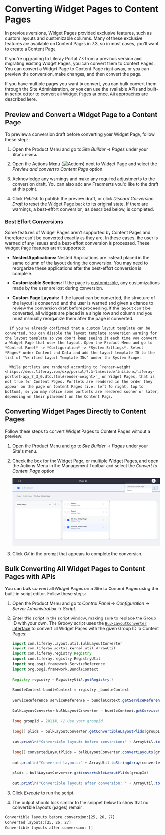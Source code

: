 # Converting Widget Pages to Content Pages

In previous versions, Widget Pages provided exclusive features, such as custom layouts and customizable columns. Many of these exclusive features are available on Content Pages in 7.3, so in most cases, you'll want to create a Content Page.

If you're upgrading to Liferay Portal 7.3 from a previous version and migrating existing Widget Pages, you can convert them to Content Pages. You can convert a Widget Page to Content Page right away, or you can preview the conversion, make changes, and then convert the page.

If you have multiple pages you want to convert, you can bulk convert them through the Site Administration, or you can use the available APIs and built-in script editor to convert all Widget Pages at once. All approaches are described here.

## Preview and Convert a Widget Page to a Content Page

To preview a conversion draft before converting your Widget Page, follow these steps:

1. Open the Product Menu and go to *Site Builder* &rarr; *Pages* under your Site's menu.

1. Open the Actions Menu (![Actions](../../../../images/icon-actions.png)) next to Widget Page and select the *Preview and convert to Content Page* option.

1. Acknowledge any warnings and make any required adjustments to the conversion draft. You can also add any Fragments you'd like to the draft at this point.

1. Click *Publish* to publish the preview draft, or click *Discard Conversion Draft* to reset the Widget Page back to its original state. If there are warnings, a best-effort conversion, as described below, is completed.

### Best Effort Conversions

Some features of Widget Pages aren't supported by Content Pages and therefore can't be converted exactly as they are. In these cases, the user is warned of any issues and a best-effort conversion is processed. These Widget Page features aren't supported:

* **Nested Applications:** Nested Applications are instead placed in the same column of the layout during the conversion. You may need to reorganize these applications after the best-effort conversion is complete.

* **Customizable Sections:** If the page is [customizable](./enabling-user-personalization-of-widget-pages.md), any customizations made by the user are lost during conversion.

* **Custom Page Layouts:** If the layout can be converted, the structure of the layout is conserved and the user is warned and given a chance to review the conversion draft before proceeding. If the layout can't be converted, all widgets are placed in a single row and column and you must manually reorganize them after the page is converted.

```note::
  If you've already confirmed that a custom layout template can be converted, You can disable the layout template conversion warning for the layout template so you don't keep seeing it each time you convert a Widget Page that uses the layout. Open the Product Menu and go to *Control Panel* -> *Configuration* -> *System Settings*. Select *Pages* under Content and Data and add the layout template ID to the list of "Verified Layout Template IDs" under the System Scope.
```

```note::
  While portlets are rendered according to `render-weight <https://docs.liferay.com/dxp/portal/7.3-latest/definitions/liferay-portlet-app_7_3_0.dtd.html#render-weight>`_ on Widget Pages, that is not true for Content Pages. Portlets are rendered in the order they appear on the page on Content Pages (i.e. left to right, top to bottom), so you may notice some portlets are rendered sooner or later, depending on their placement on the Content Page.
```

## Converting Widget Pages Directly to Content Pages

Follow these steps to convert Widget Pages to Content Pages without a preview:

1. Open the Product Menu and go to *Site Builder* &rarr; *Pages* under your Site's menu.

1. Check the box for the Widget Page, or multiple Widget Pages, and open the Actions Menu in the Management Toolbar and select the *Convert to Content Page* option.

   ![You can convert multiple Widget Pages through the Context Menu](./converting-widget-pages-to-content-pages/images/01.png)

1. Click *OK* in the prompt that appears to complete the conversion.

## Bulk Converting All Widget Pages to Content Pages with APIs

You can bulk convert all Widget Pages on a Site to Content Pages using the built-in script editor. Follow these steps:

1. Open the Product Menu and go to *Control Panel* &rarr; *Configuration* &rarr; *Server Administration* &rarr; *Script*.

1. Enter this script in the script window, making sure to replace the Group ID with your own. The Groovy script uses the [`BulkLayoutConverter` interface](https://docs.liferay.com/dxp/portal/7.3-latest/apps/layout-3.0.0/javadocs/com/liferay/layout/util/BulkLayoutConverter.html) to convert all Widget Pages with the given Group ID to Content Pages:

    ```groovy
    import com.liferay.layout.util.BulkLayoutConverter
    import com.liferay.portal.kernel.util.ArrayUtil
    import com.liferay.registry.Registry
    import com.liferay.registry.RegistryUtil
    import org.osgi.framework.ServiceReference
    import org.osgi.framework.BundleContext

    Registry registry = RegistryUtil.getRegistry()

    BundleContext bundleContext = registry._bundleContext

    ServiceReference serviceReference = bundleContext.getServiceReference(BulkLayoutConverter.class.getName())

    BulkLayoutConverter bulkLayoutConverter = bundleContext.getService(serviceReference);

    long groupId = 20118L // Use your groupId

    long[] plids = bulkLayoutConverter.getConvertibleLayoutPlids(groupId)

    out.println("Convertible layouts before conversion:" + ArrayUtil.toStringArray(plids))

    long[] convertedLayoutPlids = bulkLayoutConverter.convertLayouts(groupId)

    out.println("Converted layouts:" + ArrayUtil.toStringArray(convertedLayoutPlids))

    plids = bulkLayoutConverter.getConvertibleLayoutPlids(groupId)

    out.println("Convertible layouts after conversion: " + ArrayUtil.toStringArray(plids))
    ```

1. Click *Execute* to run the script.

1. The output should look similar to the snippet below to show that no convertible layouts (pages) remain:

  ```bash
  Convertible layouts before conversion:[25, 26, 27]
  Converted layouts:[25, 26, 27]
  Convertible layouts after conversion: []
  ```